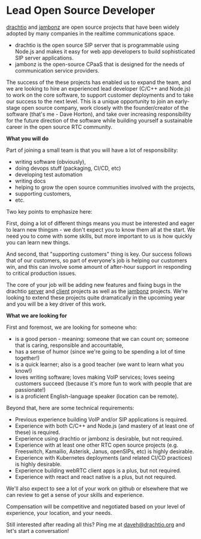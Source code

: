 # Lead Open Source Developer

[drachtio](https://drachtio.org) and [jambonz](https://jambonz.org) are open source projects that have been widely adopted by many companies in the realtime communications space. 
- drachtio is the open source SIP server that is programmable using Node.js and makes it easy for web app developers to build sophisticated SIP server applications.  
- jambonz is the open-source CPaaS that is designed for the needs of communication service providers.

The success of the these projects has enabled us to expand the team, and we are looking to hire an experienced lead developer (C/C++ and Node.js) to work on the core software, to support customer deployments and to take our success to the next level.  This is a unique opportunity to join an early-stage open source company, work closely with the founder/creator of the software (that's me - Dave Horton), and take over increasing responsibility for the future direction of the software while building yourself a sustainable career in the open source RTC community.

**What you will do**

Part of joining a small team is that you will have a lot of responsibility: 
- writing software (obviously), 
- doing devops stuff (packaging, CI/CD, etc)
- developing test automation
- writing docs
- helping to grow the open source communities involved with the projects,
- supporting customers,
- etc.

Two key points to emphasize here: 

First, doing a lot of different things means you must be interested and eager to learn new thingsm - we don't expect you to know them all at the start. We need you to come with some skills, but more important to us is how quickly you can learn new things.

And second, that "supporting customers" thing is key.  Our success follows that of our customers, so part of everyone's job is helping our customers win, and this can involve some amount of after-hour support in responding to critical production issues.

The core of your job will be adding new features and fixing bugs in the drachtio [server](https://github.com/drachtio/drachtio-server) and [client](https://github.com/drachtio/drachtio-srf) projects as well as the [jambonz](https://github.com/jambonz) projects.  We're looking to extend these projects quite dramatically in the upcoming year and you will be a key driver of this work.

**What we are looking for**

First and foremost, we are looking for someone who:

- is a good person - meaning: someone that we can count on; someone that is caring, responsible and accountable,
- has a sense of humor (since we're going to be spending a lot of time together!)
- is a quick learner; also is a good teacher (we want to learn what you know!)
- loves writing software; loves making VoIP services; loves seeing customers succeed (because it's more fun to work with people that are passionate!)
- is a proficient English-language speaker (location can be remote).

Beyond that, here are some technical requirements:

- Previous experience building VoIP and/or SIP applications is required.
- Experience with both C/C++ and Node.js (and mastery of at least one of these) is required.
- Experience using drachtio or jambonz is desirable, but not required.  
- Experience with at least one other RTC open source projects (e.g. Freeswitch, Kamailio, Asterisk, Janus, openSIPs, etc) is highly desirable.
- Experience with Kubernetes deployments (and related CI/CD practices) is highly desirable.
- Experience building webRTC client apps is a plus, but not required.
- Experience with react and react native is a plus, but not required. 

We'll also expect to see a lot of your work on github or elsewhere that we can review to get a sense of your skills and experience.

Compensation will be competitive and negotiated based on your level of experience, your location, and your needs.

Still interested after reading all this?  Ping me at daveh@drachtio.org and let's start a conversation!




